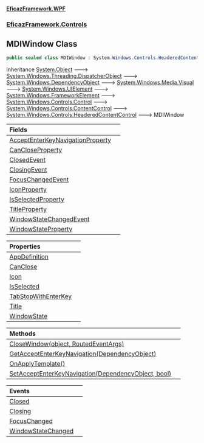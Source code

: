 #### [EficazFramework.WPF](EficazFrameworkWPF.md 'EficazFramework WPF')
### [EficazFramework.Controls](EficazFrameworkWPF.md#EficazFramework.Controls 'EficazFramework.Controls')

## MDIWindow Class

```csharp
public sealed class MDIWindow : System.Windows.Controls.HeaderedContentControl
```

Inheritance [System.Object](https://docs.microsoft.com/en-us/dotnet/api/System.Object 'System.Object') &#129106; [System.Windows.Threading.DispatcherObject](https://docs.microsoft.com/en-us/dotnet/api/System.Windows.Threading.DispatcherObject 'System.Windows.Threading.DispatcherObject') &#129106; [System.Windows.DependencyObject](https://docs.microsoft.com/en-us/dotnet/api/System.Windows.DependencyObject 'System.Windows.DependencyObject') &#129106; [System.Windows.Media.Visual](https://docs.microsoft.com/en-us/dotnet/api/System.Windows.Media.Visual 'System.Windows.Media.Visual') &#129106; [System.Windows.UIElement](https://docs.microsoft.com/en-us/dotnet/api/System.Windows.UIElement 'System.Windows.UIElement') &#129106; [System.Windows.FrameworkElement](https://docs.microsoft.com/en-us/dotnet/api/System.Windows.FrameworkElement 'System.Windows.FrameworkElement') &#129106; [System.Windows.Controls.Control](https://docs.microsoft.com/en-us/dotnet/api/System.Windows.Controls.Control 'System.Windows.Controls.Control') &#129106; [System.Windows.Controls.ContentControl](https://docs.microsoft.com/en-us/dotnet/api/System.Windows.Controls.ContentControl 'System.Windows.Controls.ContentControl') &#129106; [System.Windows.Controls.HeaderedContentControl](https://docs.microsoft.com/en-us/dotnet/api/System.Windows.Controls.HeaderedContentControl 'System.Windows.Controls.HeaderedContentControl') &#129106; MDIWindow

| Fields | |
| :--- | :--- |
| [AcceptEnterKeyNavigationProperty](EficazFramework.Controls/MDIWindow/AcceptEnterKeyNavigationProperty.md 'EficazFramework.Controls.MDIWindow.AcceptEnterKeyNavigationProperty') | |
| [CanCloseProperty](EficazFramework.Controls/MDIWindow/CanCloseProperty.md 'EficazFramework.Controls.MDIWindow.CanCloseProperty') | |
| [ClosedEvent](EficazFramework.Controls/MDIWindow/ClosedEvent.md 'EficazFramework.Controls.MDIWindow.ClosedEvent') | |
| [ClosingEvent](EficazFramework.Controls/MDIWindow/ClosingEvent.md 'EficazFramework.Controls.MDIWindow.ClosingEvent') | |
| [FocusChangedEvent](EficazFramework.Controls/MDIWindow/FocusChangedEvent.md 'EficazFramework.Controls.MDIWindow.FocusChangedEvent') | |
| [IconProperty](EficazFramework.Controls/MDIWindow/IconProperty.md 'EficazFramework.Controls.MDIWindow.IconProperty') | |
| [IsSelectedProperty](EficazFramework.Controls/MDIWindow/IsSelectedProperty.md 'EficazFramework.Controls.MDIWindow.IsSelectedProperty') | |
| [TitleProperty](EficazFramework.Controls/MDIWindow/TitleProperty.md 'EficazFramework.Controls.MDIWindow.TitleProperty') | |
| [WindowStateChangedEvent](EficazFramework.Controls/MDIWindow/WindowStateChangedEvent.md 'EficazFramework.Controls.MDIWindow.WindowStateChangedEvent') | |
| [WindowStateProperty](EficazFramework.Controls/MDIWindow/WindowStateProperty.md 'EficazFramework.Controls.MDIWindow.WindowStateProperty') | |

| Properties | |
| :--- | :--- |
| [AppDefinition](EficazFramework.Controls/MDIWindow/AppDefinition.md 'EficazFramework.Controls.MDIWindow.AppDefinition') | |
| [CanClose](EficazFramework.Controls/MDIWindow/CanClose.md 'EficazFramework.Controls.MDIWindow.CanClose') | |
| [Icon](EficazFramework.Controls/MDIWindow/Icon.md 'EficazFramework.Controls.MDIWindow.Icon') | |
| [IsSelected](EficazFramework.Controls/MDIWindow/IsSelected.md 'EficazFramework.Controls.MDIWindow.IsSelected') | |
| [TabStopWithEnterKey](EficazFramework.Controls/MDIWindow/TabStopWithEnterKey.md 'EficazFramework.Controls.MDIWindow.TabStopWithEnterKey') | |
| [Title](EficazFramework.Controls/MDIWindow/Title.md 'EficazFramework.Controls.MDIWindow.Title') | |
| [WindowState](EficazFramework.Controls/MDIWindow/WindowState.md 'EficazFramework.Controls.MDIWindow.WindowState') | |

| Methods | |
| :--- | :--- |
| [CloseWindow(object, RoutedEventArgs)](EficazFramework.Controls/MDIWindow/CloseWindow(object,RoutedEventArgs).md 'EficazFramework.Controls.MDIWindow.CloseWindow(object, System.Windows.RoutedEventArgs)') | |
| [GetAcceptEnterKeyNavigation(DependencyObject)](EficazFramework.Controls/MDIWindow/GetAcceptEnterKeyNavigation(DependencyObject).md 'EficazFramework.Controls.MDIWindow.GetAcceptEnterKeyNavigation(System.Windows.DependencyObject)') | |
| [OnApplyTemplate()](EficazFramework.Controls/MDIWindow/OnApplyTemplate().md 'EficazFramework.Controls.MDIWindow.OnApplyTemplate()') | |
| [SetAcceptEnterKeyNavigation(DependencyObject, bool)](EficazFramework.Controls/MDIWindow/SetAcceptEnterKeyNavigation(DependencyObject,bool).md 'EficazFramework.Controls.MDIWindow.SetAcceptEnterKeyNavigation(System.Windows.DependencyObject, bool)') | |

| Events | |
| :--- | :--- |
| [Closed](EficazFramework.Controls/MDIWindow/Closed.md 'EficazFramework.Controls.MDIWindow.Closed') | |
| [Closing](EficazFramework.Controls/MDIWindow/Closing.md 'EficazFramework.Controls.MDIWindow.Closing') | |
| [FocusChanged](EficazFramework.Controls/MDIWindow/FocusChanged.md 'EficazFramework.Controls.MDIWindow.FocusChanged') | |
| [WindowStateChanged](EficazFramework.Controls/MDIWindow/WindowStateChanged.md 'EficazFramework.Controls.MDIWindow.WindowStateChanged') | |
